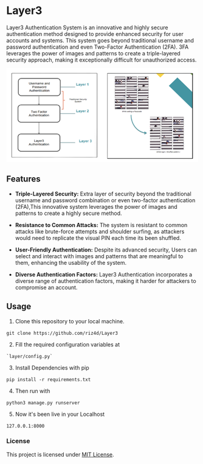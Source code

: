 # Layer3

Layer3 Authentication System is an innovative and highly secure authentication method designed to provide enhanced security for user accounts and systems. This system goes beyond traditional username and password authentication and even Two-Factor Authentication (2FA). 3FA leverages the power of images and patterns to create a triple-layered security approach, making it exceptionally difficult for unauthorized access.

![Diagram](materials/Diagram.png)

## Features

- **Triple-Layered Security:** Extra layer of security beyond the traditional username and password combination or even two-factor authentication (2FA),This innovative system leverages the power of images and patterns to create a highly secure method.

- **Resistance to Common Attacks:** The system is resistant to common attacks like brute-force attempts and shoulder surfing, as attackers would need to replicate the visual PIN each time its been shuffled.

- **User-Friendly Authentication:** Despite its advanced security, Users can select and interact with images and patterns that are meaningful to them, enhancing the usability of the system.

- **Diverse Authentication Factors:** Layer3 Authentication incorporates a diverse range of authentication factors, making it harder for attackers to compromise an account.

## Usage

1. Clone this repository to your local machine.
```
git clone https://github.com/riz4d/Layer3
```
2. Fill the required configuration variables at
```
`layer/config.py`
```
3. Install Dependencies with pip
```
pip install -r requirements.txt
```

4. Then run with

```
python3 manage.py runserver
```

5. Now it's been live in your Localhost
```
127.0.0.1:8000
```

### License

This project is licensed under [MIT License](LICENSE).



